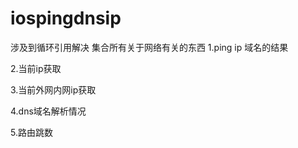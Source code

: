 # iospingdnsip
涉及到循环引用解决
集合所有关于网络有关的东西
1.ping ip 域名的结果

2.当前ip获取

3.当前外网内网ip获取

4.dns域名解析情况

5.路由跳数

